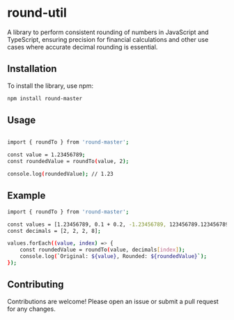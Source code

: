 # round-util

A library to perform consistent rounding of numbers in JavaScript and TypeScript, ensuring precision for financial calculations and other use cases where accurate decimal rounding is essential.

## Installation

To install the library, use npm:

```sh
npm install round-master
```

## Usage
```sh

import { roundTo } from 'round-master';

const value = 1.23456789;
const roundedValue = roundTo(value, 2);

console.log(roundedValue); // 1.23
```

## Example 

```sh
import { roundTo } from 'round-master';

const values = [1.23456789, 0.1 + 0.2, -1.23456789, 123456789.123456789];
const decimals = [2, 2, 2, 8];

values.forEach((value, index) => {
    const roundedValue = roundTo(value, decimals[index]);
    console.log(`Original: ${value}, Rounded: ${roundedValue}`);
});
```


## Contributing
Contributions are welcome! Please open an issue or submit a pull request for any changes.

